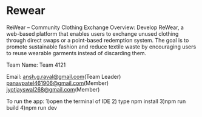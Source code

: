 # Rewear
ReWear – Community Clothing Exchange
Overview:
Develop ReWear, a web-based platform that enables users to exchange unused clothing
through direct swaps or a point-based redemption system. The goal is to promote sustainable
fashion and reduce textile waste by encouraging users to reuse wearable garments instead of discarding them.

Team Name: Team 4121

Email: ansh.g.raval@gmail.com(Team Leader)
       panavpatel461906@gmail.com(Member)
       jyotjayswal268@gmail.com(Member)

To run the app:
1)open the terminal of IDE
2) type npm install
3)npm run build
4)npm run dev
